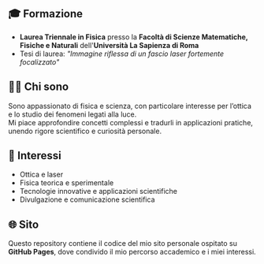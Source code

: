 ## 🎓 Formazione
- **Laurea Triennale in Fisica** presso la **Facoltà di Scienze Matematiche, Fisiche e Naturali** dell'**Università La Sapienza di Roma**  
- Tesi di laurea: *"Immagine riflessa di un fascio laser fortemente focalizzato"*

## 👨‍🔬 Chi sono
Sono appassionato di fisica e scienza, con particolare interesse per l’ottica e lo studio dei fenomeni legati alla luce.  
Mi piace approfondire concetti complessi e tradurli in applicazioni pratiche, unendo rigore scientifico e curiosità personale.  

## 🌱 Interessi
- Ottica e laser  
- Fisica teorica e sperimentale  
- Tecnologie innovative e applicazioni scientifiche  
- Divulgazione e comunicazione scientifica  

## 🌐 Sito
Questo repository contiene il codice del mio sito personale ospitato su **GitHub Pages**, dove condivido il mio percorso accademico e i miei interessi.
